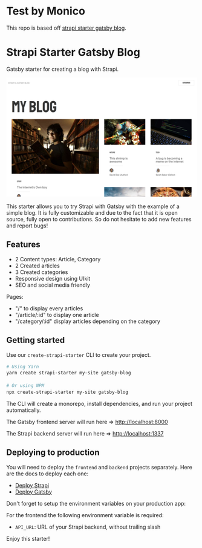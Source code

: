 # Test by Monico

This repo is based off [strapi starter gatsby blog](https://github.com/strapi/strapi-starter-gatsby-blog).

# Strapi Starter Gatsby Blog

Gatsby starter for creating a blog with Strapi.

![screenshot image](/screenshot.png)

This starter allows you to try Strapi with Gatsby with the example of a simple blog. It is fully customizable and due to the fact that it is open source, fully open to contributions. So do not hesitate to add new features and report bugs!

## Features

- 2 Content types: Article, Category
- 2 Created articles
- 3 Created categories
- Responsive design using UIkit
- SEO and social media friendly

Pages:

- "/" to display every articles
- "/article/:id" to display one article
- "/category/:id" display articles depending on the category

## Getting started

Use our `create-strapi-starter` CLI to create your project.

```sh
# Using Yarn
yarn create strapi-starter my-site gatsby-blog

# Or using NPM
npx create-strapi-starter my-site gatsby-blog
```

The CLI will create a monorepo, install dependencies, and run your project automatically.

The Gatsby frontend server will run here => [http://localhost:8000](http://localhost:8000)

The Strapi backend server will run here => [http://localhost:1337](http://localhost:1337)

## Deploying to production

You will need to deploy the `frontend` and `backend` projects separately. Here are the docs to deploy each one:

- [Deploy Strapi](https://strapi.io/documentation/developer-docs/latest/setup-deployment-guides/deployment.html#hosting-provider-guides)
- [Deploy Gatsby](https://www.gatsbyjs.com/docs/deploying-and-hosting/)

Don't forget to setup the environment variables on your production app:

For the frontend the following environment variable is required: 
- `API_URL`: URL of your Strapi backend, without trailing slash


Enjoy this starter!
